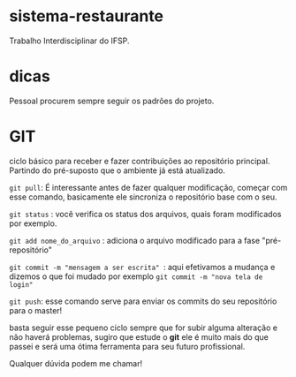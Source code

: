 # sistema-restaurante
Trabalho Interdisciplinar do IFSP.
# dicas
Pessoal procurem sempre seguir os padrões do projeto.

# GIT
ciclo básico para receber e fazer contribuições ao repositório principal. Partindo do pré-suposto que o ambiente já está atualizado.

`git pull`: É interessante antes de fazer qualquer modificação, começar com esse comando, basicamente ele sincroniza o repositório base com o seu.

`git status` : você verifica os status dos arquivos, quais foram modificados por exemplo.

`git add nome_do_arquivo` : adiciona o arquivo modificado para a fase "pré-repositório" 

`git commit -m "mensagem a ser escrita" `: aqui efetivamos a mudança e dizemos o que foi mudado por exemplo `git commit -m "nova tela de login"`

`git push`: esse comando serve para enviar os commits do seu repositório para o master!

 basta seguir esse pequeno ciclo sempre que for subir alguma alteração e não haverá problemas, sugiro que estude o **git** ele é muito mais do que passei e será uma ótima ferramenta para seu futuro profissional.

 Qualquer dúvida podem me chamar!